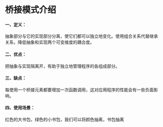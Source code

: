 # 桥接模式介绍

#### 一、定义：
抽象部分与它的实现部分分离，使它们都可以独立地变化。使用组合关系代替继承关系，降低抽象和实现两个可变维度的耦合度。

#### 二、优点：
把抽象与实现隔离开，有助于独立地管理程序的各组成部分。

#### 三、缺点：
每使用一个桥接元素都要增加一次函数调用，这对应用程序的性能会有一些负面影响。

#### 四、使用场景：
红色的大书包，绿色的小书包，我们可以将颜色抽离，书包抽离
